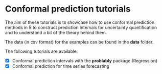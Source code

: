 # Conformal prediction tutorials

The aim of these tutorials is to showcase how to use conformal prediction methods in R to construct prediction intervals for uncertainty quantification and to understand a bit of the theory behind them.

The data (in csv format) for the examples can be found in the **data** folder. 

The following tutorials are available:
- [x] Conformal prediction intervals with the **problably** package (Regression)
- [x] Conformal prediction for time series forecasting
